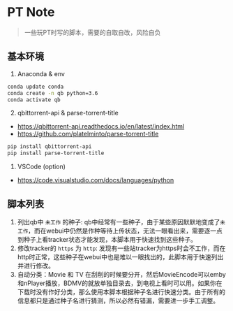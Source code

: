 # PT Note
> 一些玩PT时写的脚本，需要的自取自改，风险自负

## 基本环境
1. Anaconda & env
```sh
conda update conda
conda create -n qb python=3.6
conda activate qb
```
2. qbittorrent-api & parse-torrent-title
* https://qbittorrent-api.readthedocs.io/en/latest/index.html
* https://github.com/platelminto/parse-torrent-title
```sh 
pip install qbittorrent-api
pip install parse-torrent-title
```
1. VSCode (option)
* https://code.visualstudio.com/docs/languages/python

## 脚本列表
1. 列出qb中 `未工作` 的种子: qb中经常有一些种子，由于某些原因默默地变成了`未工作`，而在webui中仍然是作种等待上传状态，无法一眼看出来，需要逐一点到种子上看tracker状态才能发现，本脚本用于快速找到这些种子。
2. 修改tracker的 `https` 为 `http`: 发现有一些站tracker为https时会不工作，而在http时正常，这些种子在webui中也是难以一眼找出的，此脚本用于快速列出并进行修改。
3. 自动分类：Movie 和 TV 在刮削的时候要分开，然后MovieEncode可以emby和nPlayer播放，BDMV的就放单独目录去，到电视上看时可以用。如果你在下载时没有作好分类，那么使用本脚本根据种子名进行快速分类。由于所有的信息都只是通过种子名进行猜测，所以必然有错漏，需要进一步手工调整。




